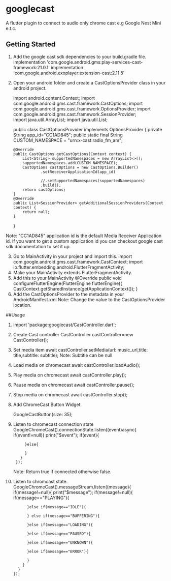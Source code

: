 # googlecast

A flutter plugin to connect to audio only chrome cast e.g Google Nest Mini e.t.c.

## Getting Started
1) Add the google cast sdk dependencies to your build.gradle file.
    implementation 'com.google.android.gms:play-services-cast-framework:21.0.1'
    implementation 'com.google.android.exoplayer:extension-cast:2.11.5'

2) Open your android folder and create a CastOptionsProvider class in your android project.

   import android.content.Context;
   import com.google.android.gms.cast.framework.CastOptions;
   import com.google.android.gms.cast.framework.OptionsProvider;
   import com.google.android.gms.cast.framework.SessionProvider;   
   import java.util.ArrayList;
   import java.util.List;
   
   public class CastOptionsProvider implements OptionsProvider {
       private String app_id="CC1AD845";
       public static final String CUSTOM_NAMESPACE = "urn:x-cast:radio_fm_am";
   
       @Override
       public CastOptions getCastOptions(Context context) {
           List<String> supportedNamespaces = new ArrayList<>();
           supportedNamespaces.add(CUSTOM_NAMESPACE);
           CastOptions castOptions = new CastOptions.Builder()
                   .setReceiverApplicationId(app_id)
   
                   //.setSupportedNamespaces(supportedNamespaces)
                   .build();
           return castOptions;
       }
       @Override
       public List<SessionProvider> getAdditionalSessionProviders(Context context) {
           return null;
       }
   }

Note: "CC1AD845" application id is the default Media Receiver Application id. If you want to get a custom application id you can checkout google cast sdk documentation to set it up.

3) Go to MainActivity in your project and import this.
    import com.google.android.gms.cast.framework.CastContext;
    import io.flutter.embedding.android.FlutterFragmentActivity;
4) Make your MainActivity extends FlutterFragmentActivity.
5) Add this to your MainActivity 
        @Override
        public void configureFlutterEngine(FlutterEngine flutterEngine){
            CastContext.getSharedInstance(getApplicationContext());
        }
6) Add the CastOptionsProvider to the metadata in your AndroidManifest.xml
     <meta-data
                android:name=
                    "com.google.android.gms.cast.framework.OPTIONS_PROVIDER_CLASS_NAME"
                android:value="com.radiofm.freeradio.CastOptionsProvider" />
   Note: Change the value to the CastOptionsProvider location.
   
##Usage
1) import 'package:googlecast/CastController.dart';
2) Create Cast controller
      CastController castController=new CastController();
      
3) Set media item
          await castController.setMedia(url: music_url,title: title,subtitle: subtitle);
          Note: Subtitle can be null
          
4) Load media on chromecast
    await castController.loadAudio();
    
5) Play media on chromecast 
    await castController.play();
    
6) Pause media on chromecast
          await castController.pause();
          
7) Stop media on chromecast
        await castController.stop();
        
8) Add ChromeCast Button Widget.

      GoogleCastButton(size: 35);
      
9) Listen to chromecast connection state
     GoogleChromeCast().connectionState.listen((event)async{
          if(event!=null){
            print("$event");
            if(event){
             
            }else{
              
            }
          }
        });
   Note: Return true if connected otherwise false.
   
10) Listen to chromcast state.
     GoogleChromeCast().messageStream.listen((message){
          if(message!=null){
            print("$message");
            if(message!=null){
              if(message=="PLAYING"){
                
              }else if(message=="IDLE"){
               
              } else if(message=="BUFFERING"){
                
              }else if(message=="LOADING"){
                
              }else if(message=="PAUSED"){
                
              }else if(message=="UNKNOWN"){
              
              }else if(message=="ERROR"){
                
              }
            }
          }
        });
  